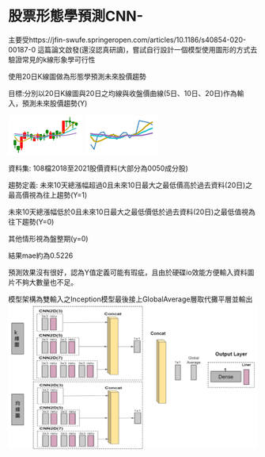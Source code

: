 # 股票形態學預測CNN-
主要受https://jfin-swufe.springeropen.com/articles/10.1186/s40854-020-00187-0 這篇論文啟發(還沒認真研讀)，嘗試自行設計一個模型使用圖形的方式去驗證常見的k線形象學可行性



使用20日K線圖做為形態學預測未來股價趨勢



目標:分別以20日K線圖與20日之均線與收盤價曲線(5日、10日、20日)作為輸入，預測未來股價趨勢(Y)




![image](https://github.com/andy970139/-CNN-/blob/main/K%E7%B7%9A%E5%9C%96.png)
![image](https://github.com/andy970139/-CNN-/blob/main/%E5%9D%87%E7%B7%9A.png)





資料集: 
 108檔2018至2021股價資料(大部分為0050成分股)

趨勢定義:
 未來10天總漲幅超過0且未來10日最大之最低價高於過去資料(20日)之最高價視為往上趨勢(Y=1)

 未來10天總漲幅低於0且未來10日最大之最低價低於過去資料(20日)之最低值視為往下趨勢(Y=0)

 其他情形視為盤整期(y=0)

結果mae約為0.5226



預測效果沒有很好，認為Y值定義可能有瑕疵，且由於硬碟io效能方便輸入資料圖片不夠大數量也不足。


模型架構為雙輸入之Inception模型最後接上GlobalAverage層取代攤平層並輸出
![image](https://github.com/andy970139/-CNN-/blob/main/%E7%B5%90%E6%A7%8B.PNG)
